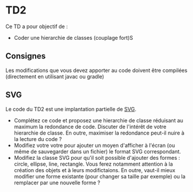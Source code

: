 # TD2
Ce TD a pour objectif de :

* Coder une hierarchie de classes (couplage fort)S

## Consignes

Les modifications que vous devez apporter au code doivent être compilées (directement en utilisant javac ou gradle)

## SVG

Le code du TD2 est une implantation partielle de [SVG](https://www.w3schools.com/graphics/svg_intro.asp).

* Complétez ce code et proposez une hierarchie de classe réduisant au maximum la redondance de code. Discuter de l'intérêt de votre hierarchie de classe. En outre, maximiser la redondance peut-il nuire à la lecture du code ?
* Modifiez votre votre pour ajouter un moyen d'afficher à l'écran (ou même de sauvegarder dans un fichier) le format SVG correspondant.
* Modifiez la classe SVG pour qu'il soit possible d'ajouter des formes : circle, ellipse, line, rectangle. Vous ferez notamment attention à la création des objets et à leurs modifictaions. En outre, vaut-il mieux modifier une forme existante (pour changer sa taille par exemple) ou la remplacer par une nouvelle forme ? 
